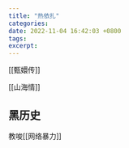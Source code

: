 ```yaml
---
title: "热依扎"
categories: 
date: 2022-11-04 16:42:03 +0800
tags: 
excerpt: 
---
```







[[甄嬛传]]

[[山海情]]

## 黑历史

教唆[[网络暴力]]


